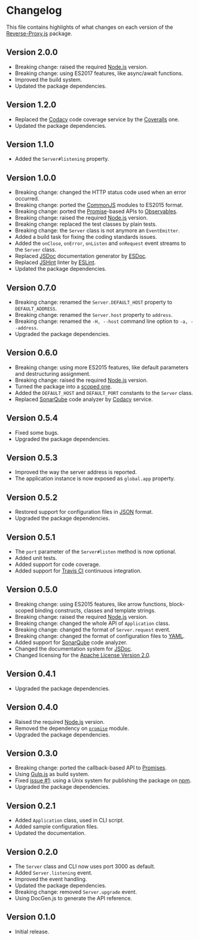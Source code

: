 # Changelog
This file contains highlights of what changes on each version of the [Reverse-Proxy.js](https://www.npmjs.com/package/@cedx/reverse-proxy) package.

## Version 2.0.0
- Breaking change: raised the required [Node.js](https://nodejs.org) version.
- Breaking change: using ES2017 features, like async/await functions.
- Improved the build system.
- Updated the package dependencies.

## Version 1.2.0
- Replaced the [Codacy](https://www.codacy.com) code coverage service by the [Coveralls](https://coveralls.io) one.
- Updated the package dependencies.

## Version 1.1.0
- Added the `Server#listening` property.

## Version 1.0.0
- Breaking change: changed the HTTP status code used when an error occurred.
- Breaking change: ported the [CommonJS](https://nodejs.org/api/modules.html) modules to ES2015 format.
- Breaking change: ported the [Promise](https://developer.mozilla.org/en-US/docs/Web/JavaScript/Reference/Global_Objects/Promise)-based APIs to [Observables](http://reactivex.io/intro.html).
- Breaking change: raised the required [Node.js](https://nodejs.org) version.
- Breaking change: replaced the test classes by plain tests.
- Breaking change: the `Server` class is not anymore an `EventEmitter`.
- Added a build task for fixing the coding standards issues.
- Added the `onClose`, `onError`, `onListen` and `onRequest` event streams to the `Server` class.
- Replaced [JSDoc](http://usejsdoc.org) documentation generator by [ESDoc](https://esdoc.org).
- Replaced [JSHint](http://jshint.com) linter by [ESLint](http://eslint.org).
- Updated the package dependencies.

## Version 0.7.0
- Breaking change: renamed the `Server.DEFAULT_HOST` property to `DEFAULT_ADDRESS`.
- Breaking change: renamed the `Server.host` property to `address`.
- Breaking change: renamed the `-H, --host` command line option to `-a, --address`.
- Upgraded the package dependencies.

## Version 0.6.0
- Breaking change: using more ES2015 features, like default parameters and destructuring assignment.
- Breaking change: raised the required [Node.js](https://nodejs.org) version.
- Turned the package into a [scoped one](https://docs.npmjs.com/getting-started/scoped-packages).
- Added the `DEFAULT_HOST` and `DEFAULT_PORT` constants to the `Server` class.
- Replaced [SonarQube](http://www.sonarqube.org) code analyzer by [Codacy](https://www.codacy.com) service.

## Version 0.5.4
- Fixed some bugs.
- Upgraded the package dependencies.

## Version 0.5.3
- Improved the way the server address is reported.
- The application instance is now exposed as `global.app` property.

## Version 0.5.2
- Restored support for configuration files in [JSON](http://www.json.org) format.
- Upgraded the package dependencies.

## Version 0.5.1
- The `port` parameter of the `Server#listen` method is now optional.
- Added unit tests.
- Added support for code coverage.
- Added support for [Travis CI](https://travis-ci.org) continuous integration.

## Version 0.5.0
- Breaking change: using ES2015 features, like arrow functions, block-scoped binding constructs, classes and template strings.
- Breaking change: raised the required [Node.js](http://nodejs.org) version.
- Breaking change: changed the whole API of `Application` class.
- Breaking change: changed the format of `Server.request` event.
- Breaking change: changed the format of configuration files to [YAML](http://yaml.org).
- Added support for [SonarQube](http://www.sonarqube.org) code analyzer.
- Changed the documentation system for [JSDoc](http://usejsdoc.org).
- Changed licensing for the [Apache License Version 2.0](http://www.apache.org/licenses/LICENSE-2.0).

## Version 0.4.1
- Upgraded the package dependencies.

## Version 0.4.0
- Raised the required [Node.js](http://nodejs.org) version.
- Removed the dependency on [`promise`](https://www.npmjs.com/package/promise) module.
- Upgraded the package dependencies.

## Version 0.3.0
- Breaking change: ported the callback-based API to [Promises](https://developer.mozilla.org/en-US/docs/Web/JavaScript/Reference/Global_Objects/Promise).
- Using [Gulp.js](http://gulpjs.com) as build system.
- Fixed [issue #1](https://github.com/cedx/reverse-proxy.js/issues/1): using a Unix system for publishing the package on [npm](https://www.npmjs.com).
- Upgraded the package dependencies.

## Version 0.2.1
- Added `Application` class, used in CLI script.
- Added sample configuration files.
- Updated the documentation.

## Version 0.2.0
- The `Server` class and CLI now uses port 3000 as default.
- Added `Server.listening` event.
- Improved the event handling.
- Updated the package dependencies.
- Breaking change: removed `Server.upgrade` event.
- Using DocGen.js to generate the API reference.

## Version 0.1.0
- Initial release.
